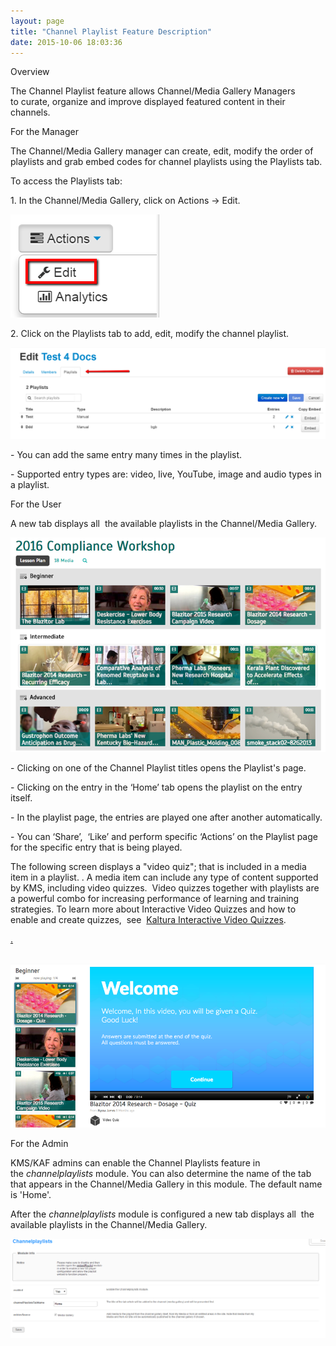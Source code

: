 ```yaml
---
layout: page
title: "Channel Playlist Feature Description"
date: 2015-10-06 18:03:36
---
```


<p>
    <a name="admin"></a>
  </p>
  
  <p class="mce-heading-2">
    Overview
  </p>
  
  <p>
    The Channel Playlist feature allows Channel/Media Gallery Managers to curate, organize and improve displayed featured content in their channels.
  </p>
  
  <p class="mce-heading-2">
    For the Manager
  </p>
  
  <p>
    The Channel/Media Gallery manager can create, edit, modify the order of playlists and grab embed codes for channel playlists using the Playlists tab.
  </p>
  
  <p>
    <span class="mce-procedure">To access the Playlists tab:</span>
  </p>
  
  <p>
    1. In the Channel/Media Gallery, click on Actions -> Edit.
  </p>
  
  <p>
    <img src="../../assets/2445">
  </p>
  
  <p>
    2. Click on the Playlists tab to add, edit, modify the channel playlist.
  </p>
  
  <p>
    <img src="../../assets/2446">
  </p>
  
  <p>
    - You can add the same entry many times in the playlist.
  </p>
  
  <p>
    - Supported entry types are: video, live, YouTube, image and audio types in a playlist.
  </p>
  
  <p class="mce-heading-2">
    For the User
  </p>
  
  <p>
    A new tab displays all  the available playlists in the Channel/Media Gallery.
  </p>
  
  <p>
    <img src="../../assets/3386">
  </p>
  
  <p>
    <span>- Clicking on one of the Channel Playlist titles </span>opens the Playlist's page.
  </p>
  
  <p>
    - Clicking on the entry in the ‘Home’ tab opens the playlist on the entry itself.
  </p>
  
  <p>
    - In the playlist page, the entries are played one after another automatically.
  </p>
  
  <p>
    - You can ‘Share’,  ‘Like’ and perform specific ‘Actions’ on the Playlist page for the specific entry that is being played.
  </p>
  
  <p>
    The following screen displays a "video quiz"; that is included in a media item in a playlist. . A media item can include any type of content supported by KMS, including video quizzes.  Video quizzes together with playlists are a powerful combo for increasing performance of learning and training strategies. To learn more about Interactive Video Quizzes and how to enable and create quizzes,  see  <a href="{{site.url}}/documentation/Knowledge/kaltura-interactive-video-quizzes.html">Kaltura Interactive Video Quizzes</a>.
  </p>
  
  <p>
    <a href="{{site.url}}/documentation/Knowledge/kaltura-interactive-video-quizzes.html">.</a>
  </p>
  
  <p>
     <img src="../../assets/3387">
  </p>
  
  <p class="mce-heading-1">
    For the Admin
  </p>
  
  <p>
    KMS/KAF admins can enable the Channel Playlists feature in the <em>channelplaylists</em> module. You can also determine the name of the tab that appears in the Channel/Media Gallery in this module. The default name is 'Home'.
  </p>
  
  <p>
    After the <em>channelplaylists</em> module is configured a new tab displays all  the available playlists in the Channel/Media Gallery.
  </p>
  
  <p>
    <img src="../../assets/2447">
  </p>
  
  <p>
    <span> </span>
  </p>
  
  <p>
     
  </p>